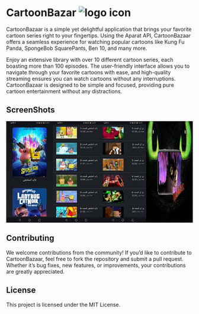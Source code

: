 # CartoonBazar <img src="screenShots/long.png" alt="logo icon" style="vertical-align: baseline; width: 30px; height: 30px;"/>

CartoonBazaar is a simple yet delightful application that brings your favorite cartoon series right to your fingertips. Using the Aparat API, CartoonBazaar offers a seamless experience for watching popular cartoons like Kung Fu Panda, SpongeBob SquarePants, Ben 10, and many more.

Enjoy an extensive library with over 10 different cartoon series, each boasting more than 100 episodes. The user-friendly interface allows you to navigate through your favorite cartoons with ease, and high-quality streaming ensures you can watch cartoons without any interruptions. CartoonBazaar is designed to be simple and focused, providing pure cartoon entertainment without any distractions.
## ScreenShots 

<div style="display: flex; overflow-x: scroll;">
  <img src="screenShots/1.jpg" width="25%" />
  <img src="screenShots/2.jpg" width="25%" />
  <img src="screenShots/3.jpg" width="25%" />
  <img src="screenShots/4.png" width="25%" />
  <img src="screenShots/5.png" width="25%" />
  <img src="screenShots/6.png" width="25%" />
  <img src="screenShots/7.png" width="25%" />
  <!-- Add more images as needed -->
</div>

 ## Contributing

We welcome contributions from the community! If you’d like to contribute to CartoonBazaar, feel free to fork the repository and submit a pull request. Whether it’s bug fixes, new features, or improvements, your contributions are greatly appreciated.



  ## License

  This project is licensed under the MIT License.

